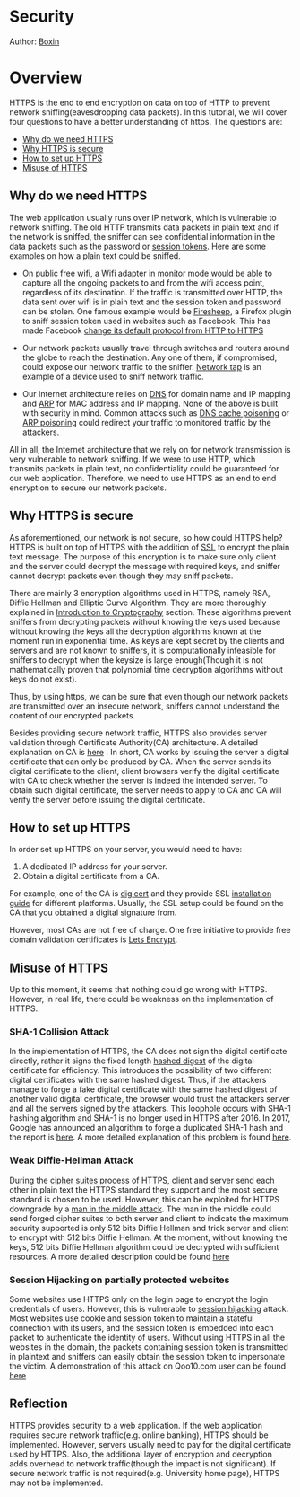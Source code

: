 # Security

Author: [Boxin](https://github.com/boxin-yang)

# Overview

HTTPS is the end to end encryption on data on top of HTTP to prevent network sniffing(eavesdropping data packets). In this tutorial, we will cover four questions to have a better understanding of https. The questions are:

- [Why do we need HTTPS](#why-do-we-need-https)
- [Why HTTPS is secure](#why-https-is-secure)
- [How to set up HTTPS](#how-to-set-up-https)
- [Misuse of HTTPS](#misuse-of-https)

## Why do we need HTTPS

The web application usually runs over IP network, which is vulnerable to network sniffing. The old HTTP transmits data packets in plain text and if the network is sniffed, the sniffer can see confidential information in the data packets such as the password or [session tokens](http://searchsoftwarequality.techtarget.com/definition/session-ID). Here are some examples on how a plain text could be sniffed.

- On public free wifi, a Wifi adapter in monitor mode would be able to capture all the ongoing packets to and from the wifi access point, regardless of its destination. If the traffic is transmitted over HTTP, the data sent over wifi is in plain text and the session token and password can be stolen. One famous example would be [Firesheep](https://github.com/codebutler/firesheep), a Firefox plugin to sniff session token used in websites such as Facebook. This has made Facebook [change its default protocol from HTTP to HTTPS](https://www.facebook.com/notes/facebook-engineering/secure-browsing-by-default/10151590414803920/)

- Our network packets usually travel through switches and routers around the globe to reach the destination. Any one of them, if compromised, could expose our network traffic to the sniffer. [Network tap](http://searchnetworking.techtarget.com/definition/Network-tap) is an example of a device used to sniff network traffic.

- Our Internet architecture relies on [DNS](https://en.wikipedia.org/wiki/Domain_Name_System) for domain name and IP mapping and [ARP](https://en.wikipedia.org/wiki/Address_Resolution_Protocol) for MAC address and IP mapping. None of the above is built with security in mind. Common attacks such as [DNS cache poisoning](https://en.wikipedia.org/wiki/DNS_spoofing) or [ARP poisoning](https://en.wikipedia.org/wiki/ARP_spoofing)
could redirect your traffic to monitored traffic by the attackers.

All in all, the Internet architecture that we rely on for network transmission is very vulnerable to network sniffing. If we were to use HTTP, which transmits packets in plain text, no confidentiality could be guaranteed for our web application. Therefore, we need to use HTTPS as an end to end encryption to secure our network packets.

## Why HTTPS is secure

As aforementioned, our network is not secure, so how could HTTPS help? HTTPS is built on top of HTTPS with the addition of [SSL](https://www.digicert.com/ssl.htm) to encrypt the plain text message. The purpose of this encryption is to make sure only client and the server could decrypt the message with required keys, and sniffer cannot decrypt packets even though they may sniff packets. 

There are mainly 3 encryption algorithms used in HTTPS, namely RSA, Diffie Hellman and Elliptic Curve Algorithm. They are more thoroughly explained in [Introduction to Cryptography](../security/cryptography.md) section. These algorithms prevent sniffers from decrypting packets without knowing the keys used because without knowing the keys all the decryption algorithms known at the moment run in exponential time. As keys are kept secret by the clients and servers and are not known to sniffers, it is computationally infeasible for sniffers to decrypt when the keysize is large enough(Though it is not mathematically proven that polynomial time decryption algorithms without keys do not exist).

Thus, by using https, we can be sure that even though our network packets are transmitted over an insecure network, sniffers cannot understand the content of our encrypted packets. 

Besides providing secure network traffic, HTTPS also provides server validation through Certificate Authority(CA) architecture. A detailed explanation on CA is [here](https://www.globalsign.com/en-sg/ssl-information-center/what-are-certification-authorities-trust-hierarchies/) . In short, CA works by issuing the server a digital certificate that can only be produced by CA. When the server sends its digital certificate to the client, client browsers verify the digital certificate with CA to check whether the server is indeed the intended server. To obtain such digital certificate, the server needs to apply to CA and CA will verify the server before issuing the digital certificate.

## How to set up HTTPS
In order set up HTTPS on your server, you would need to have:

1. A dedicated IP address for your server.
2. Obtain a digital certificate from a CA.

For example, one of the CA is [digicert](https://www.digicert.com) and they provide SSL [installation guide](https://www.digicert.com/ssl-certificate-installation.htm) for different platforms. Usually, the SSL setup could be found on the CA that you obtained a digital signature from.

However, most CAs are not free of charge. One free initiative to provide free domain validation certificates is [Lets Encrypt](https://letsencrypt.org/).

## Misuse of HTTPS

Up to this moment, it seems that nothing could go wrong with HTTPS. However, in real life, there could be weakness on the implementation of HTTPS.

### SHA-1 Collision Attack
In the implementation of HTTPS, the CA does not sign the digital certificate directly, rather it signs the fixed length [hashed digest](https://en.wikipedia.org/wiki/Cryptographic_hash_function) of the digital certificate for efficiency. This introduces the possibility of two different digital certificates with the same hashed digest. Thus, if the attackers manage to forge a fake digital certificate with the same hashed digest of another valid digital certificate, the browser would trust the attackers server and all the servers signed by the attackers. This loophole occurs with SHA-1 hashing algorithm and SHA-1 is no longer used in HTTPS after 2016. In 2017, Google has announced an algorithm to forge a duplicated SHA-1 hash and the report is [here](https://github.com/se-edu/learningresources/pull/18/files). A more detailed explanation of this problem is found [here](https://www.sott.net/article/275524-Why-HTTPS-and-SSL-are-not-as-secure-as-you-think).

### Weak Diffie-Hellman Attack
During the [cipher suites](https://en.wikipedia.org/wiki/Cipher_suite) process of HTTPS, client and server send each other in plain text the HTTPS standard they support and the most secure standard is chosen to be used. However, this can be exploited for HTTPS downgrade by a [man in the middle attack](https://en.wikipedia.org/wiki/Man-in-the-middle_attack). The man in the middle could send forged cipher suites to both server and client to indicate the maximum security supported is only 512 bits Diffie Hellman and trick server and client to encrypt with 512 bits Diffie Hellman. At the moment, without knowing the keys, 512 bits Diffie Hellman algorithm could be decrypted with sufficient resources. A more detailed description could be found [here](https://weakdh.org/)

### Session Hijacking on partially protected websites
Some websites use HTTPS only on the login page to encrypt the login credentials of users. However, this is vulnerable to [session hijacking](https://en.wikipedia.org/wiki/Session_hijacking) attack. Most websites use cookie and session token to maintain a stateful connection with its users, and the session token is embedded into each packet to authenticate the identity of users. Without using HTTPS in all the websites in the domain, the packets containing session token is transmitted in plaintext and sniffers can easily obtain the session token to impersonate the victim. A demonstration of this attack on Qoo10.com user can be found [here](https://www.youtube.com/watch?v=BjTwNzoMUuk
)

## Reflection
HTTPS provides security to a web application.  If the web application requires secure network traffic(e.g. online banking), HTTPS should be implemented. However, servers usually need to pay for the digital certificate used by HTTPS. Also, the additional layer of encryption and decryption adds overhead to network traffic(though the impact is not significant). If secure network traffic is not required(e.g. University home page), HTTPS may not be implemented.
